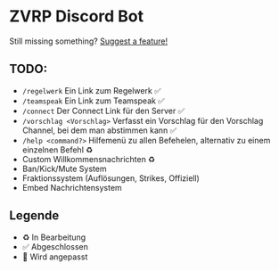 # ZVRP Discord Bot
Still missing something? [Suggest a feature!](https://github.com/Kenshiin13/ZVRP/issues)


## TODO:
- `/regelwerk` Ein Link zum Regelwerk ✅
- `/teamspeak` Ein Link zum Teamspeak ✅
- `/connect` Der Connect Link für den Server ✅
- `/vorschlag <Vorschlag>` Verfasst ein Vorschlag für den Vorschlag Channel, bei dem man abstimmen kann ✅
- `/help <command?>` Hilfemenü zu allen Befehelen, alternativ zu einem einzelnen Befehl ♻️
- Custom Willkommensnachrichten ♻️
- Ban/Kick/Mute System
- Fraktionssystem (Auflösungen, Strikes, Offiziell)
- Embed Nachrichtensystem


## Legende
- ♻️ In Bearbeitung
- ✅ Abgeschlossen
- 🚧 Wird angepasst
